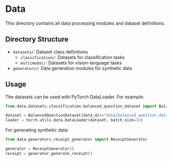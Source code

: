 # Data

This directory contains all data processing modules and dataset definitions.

## Directory Structure

- `datasets/`: Dataset class definitions
  - `classification/`: Datasets for classification tasks
  - `multimodal/`: Datasets for vision-language tasks
- `generators/`: Data generation modules for synthetic data

## Usage

The datasets can be used with PyTorch DataLoader. For example:

```python
from data.datasets.classification.balanced_question_dataset import BalancedQuestionDataset

dataset = BalancedQuestionDataset(data_dir="data/balanced_question_data")
loader = torch.utils.data.DataLoader(dataset, batch_size=16)
```

For generating synthetic data:

```python
from data.generators.receipt_generator import ReceiptGenerator

generator = ReceiptGenerator()
receipt = generator.generate_receipt()
```
